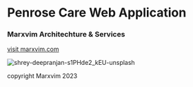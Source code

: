 # Penrose Care Web Application

### Marxvim Architechture & Services
[visit marxvim.com](https://www.marxvim.com)

![shrey-deepranjan-s1PHde2_kEU-unsplash](https://github.com/Marxvim/penrose-care-web/assets/40407778/60648b77-a1cf-44d2-9aef-7fde81d17b25)

copyright Marxvim 2023
